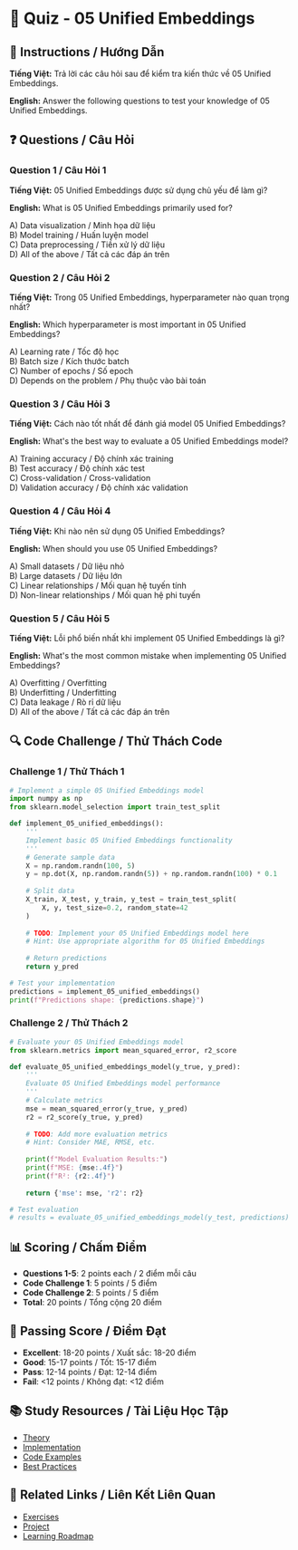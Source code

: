 # 🧠 Quiz - 05 Unified Embeddings

## 📝 Instructions / Hướng Dẫn

**Tiếng Việt:** Trả lời các câu hỏi sau để kiểm tra kiến thức về 05 Unified Embeddings.

**English:** Answer the following questions to test your knowledge of 05 Unified Embeddings.

## ❓ Questions / Câu Hỏi

### Question 1 / Câu Hỏi 1
**Tiếng Việt:** 05 Unified Embeddings được sử dụng chủ yếu để làm gì?

**English:** What is 05 Unified Embeddings primarily used for?

A) Data visualization / Minh họa dữ liệu  
B) Model training / Huấn luyện model  
C) Data preprocessing / Tiền xử lý dữ liệu  
D) All of the above / Tất cả các đáp án trên

### Question 2 / Câu Hỏi 2
**Tiếng Việt:** Trong 05 Unified Embeddings, hyperparameter nào quan trọng nhất?

**English:** Which hyperparameter is most important in 05 Unified Embeddings?

A) Learning rate / Tốc độ học  
B) Batch size / Kích thước batch  
C) Number of epochs / Số epoch  
D) Depends on the problem / Phụ thuộc vào bài toán

### Question 3 / Câu Hỏi 3
**Tiếng Việt:** Cách nào tốt nhất để đánh giá model 05 Unified Embeddings?

**English:** What's the best way to evaluate a 05 Unified Embeddings model?

A) Training accuracy / Độ chính xác training  
B) Test accuracy / Độ chính xác test  
C) Cross-validation / Cross-validation  
D) Validation accuracy / Độ chính xác validation

### Question 4 / Câu Hỏi 4
**Tiếng Việt:** Khi nào nên sử dụng 05 Unified Embeddings?

**English:** When should you use 05 Unified Embeddings?

A) Small datasets / Dữ liệu nhỏ  
B) Large datasets / Dữ liệu lớn  
C) Linear relationships / Mối quan hệ tuyến tính  
D) Non-linear relationships / Mối quan hệ phi tuyến

### Question 5 / Câu Hỏi 5
**Tiếng Việt:** Lỗi phổ biến nhất khi implement 05 Unified Embeddings là gì?

**English:** What's the most common mistake when implementing 05 Unified Embeddings?

A) Overfitting / Overfitting  
B) Underfitting / Underfitting  
C) Data leakage / Rò rỉ dữ liệu  
D) All of the above / Tất cả các đáp án trên

## 🔍 Code Challenge / Thử Thách Code

### Challenge 1 / Thử Thách 1
```python
# Implement a simple 05 Unified Embeddings model
import numpy as np
from sklearn.model_selection import train_test_split

def implement_05_unified_embeddings():
    '''
    Implement basic 05 Unified Embeddings functionality
    '''
    # Generate sample data
    X = np.random.randn(100, 5)
    y = np.dot(X, np.random.randn(5)) + np.random.randn(100) * 0.1
    
    # Split data
    X_train, X_test, y_train, y_test = train_test_split(
        X, y, test_size=0.2, random_state=42
    )
    
    # TODO: Implement your 05 Unified Embeddings model here
    # Hint: Use appropriate algorithm for 05 Unified Embeddings
    
    # Return predictions
    return y_pred

# Test your implementation
predictions = implement_05_unified_embeddings()
print(f"Predictions shape: {predictions.shape}")
```

### Challenge 2 / Thử Thách 2
```python
# Evaluate your 05 Unified Embeddings model
from sklearn.metrics import mean_squared_error, r2_score

def evaluate_05_unified_embeddings_model(y_true, y_pred):
    '''
    Evaluate 05 Unified Embeddings model performance
    '''
    # Calculate metrics
    mse = mean_squared_error(y_true, y_pred)
    r2 = r2_score(y_true, y_pred)
    
    # TODO: Add more evaluation metrics
    # Hint: Consider MAE, RMSE, etc.
    
    print(f"Model Evaluation Results:")
    print(f"MSE: {mse:.4f}")
    print(f"R²: {r2:.4f}")
    
    return {'mse': mse, 'r2': r2}

# Test evaluation
# results = evaluate_05_unified_embeddings_model(y_test, predictions)
```

## 📊 Scoring / Chấm Điểm

- **Questions 1-5**: 2 points each / 2 điểm mỗi câu
- **Code Challenge 1**: 5 points / 5 điểm
- **Code Challenge 2**: 5 points / 5 điểm
- **Total**: 20 points / Tổng cộng 20 điểm

## 🎯 Passing Score / Điểm Đạt

- **Excellent**: 18-20 points / Xuất sắc: 18-20 điểm
- **Good**: 15-17 points / Tốt: 15-17 điểm  
- **Pass**: 12-14 points / Đạt: 12-14 điểm
- **Fail**: <12 points / Không đạt: <12 điểm

## 📚 Study Resources / Tài Liệu Học Tập

- [Theory](./THEORY_05_unified_embeddings.md)
- [Implementation](./IMPLEMENTATION_05_unified_embeddings.md)
- [Code Examples](./CODE_EXAMPLES_05_unified_embeddings.md)
- [Best Practices](./BEST_PRACTICES_05_unified_embeddings.md)

## 🔗 Related Links / Liên Kết Liên Quan

- [Exercises](./EXERCISES_05_unified_embeddings.md)
- [Project](./PROJECT_05_unified_embeddings.md)
- [Learning Roadmap](./LEARNING_ROADMAP_05_unified_embeddings.md)
